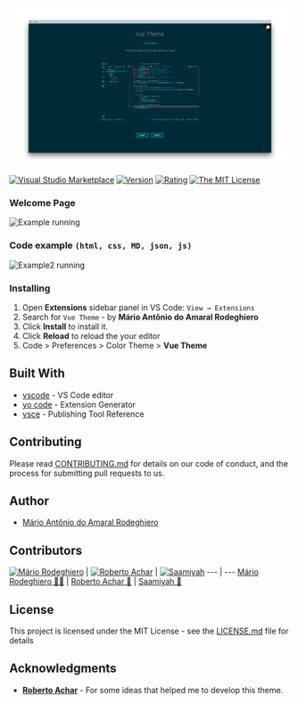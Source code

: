 ![Example3 running](images/vue-theme-page.png)

[![Visual Studio Marketplace](https://vsmarketplacebadge.apphb.com/installs-short/mariorodeghiero.vue-theme.svg?style=flat-square)](https://marketplace.visualstudio.com/items?itemName=mariorodeghiero.vue-theme)
[![Version](https://vsmarketplacebadge.apphb.com/version-short/mariorodeghiero.vue-theme.svg)](https://marketplace.visualstudio.com/items?itemName=mariorodeghiero.vue-theme)
[![Rating](https://vsmarketplacebadge.apphb.com/rating-short/mariorodeghiero.vue-theme.svg)](https://marketplace.visualstudio.com/items?itemName=mariorodeghiero.vue-theme)
[![The MIT License](https://img.shields.io/badge/license-MIT-blue.svg?style=flat-square)](http://opensource.org/licenses/MIT)

### Welcome Page

![Example running](images/example-1.gif)

### Code example `(html, css, MD, json, js)`

![Example2 running](images/example-2.gif)

### Installing

1.  Open **Extensions** sidebar panel in VS Code: `View → Extensions`
2.  Search for `Vue Theme` - by **Mário Antônio do Amaral Rodeghiero**
3.  Click **Install** to install it.
4.  Click **Reload** to reload the your editor
5.  Code > Preferences > Color Theme > **Vue Theme**

## Built With

- [vscode](https://code.visualstudio.com/download) - VS Code editor
- [yo code](https://code.visualstudio.com/docs/extensions/yocode) - Extension Generator
- [vsce](https://code.visualstudio.com/docs/extensions/publish-extension) - Publishing Tool Reference

## Contributing

Please read [CONTRIBUTING.md](CONTRIBUTING.md) for details on our code of conduct, and the process for submitting pull requests to us.

## Author

- [Mário Antônio do Amaral Rodeghiero](https://github.com/mariorodeghiero)

## Contributors

[![Mário Rodeghiero](https://avatars0.githubusercontent.com/u/24671133?s=60&v=4)](https://github.com/mariorodeghiero) | [![Roberto Achar](https://avatars2.githubusercontent.com/u/7755073?s=60&v=4)](https://github.com/robertoachar)  | [![Saamiyah](https://avatars0.githubusercontent.com/u/7201256?s=60&v=4)](https://github.com/Saamiyah)
--- | ---
[Mário Rodeghiero 👨‍💻](https://github.com/nesl247) | [Roberto Achar 📖](https://github.com/robertoachar) | [Saamiyah 📖](https://github.com/Saamiyah)


## License

This project is licensed under the MIT License - see the [LICENSE.md](LICENSE.md) file for details

## Acknowledgments

- [**Roberto Achar**](https://github.com/robertoachar) - For some ideas that helped me to develop this theme.
